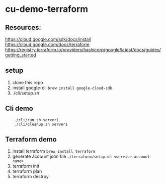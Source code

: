 # cu-demo-terraform

## Resources:

https://cloud.google.com/sdk/docs/install
https://cloud.google.com/docs/terraform
https://registry.terraform.io/providers/hashicorp/google/latest/docs/guides/getting_started


## setup

1) clone this repo
1) install google-cli `brew install google-cloud-sdk`
1) ./cli/setup.sh

## Cli demo

        ./cli/run.sh server1
        ./cli/cleanup.sh server1

## Terraform demo

1) install terraform `brew install terraform`
1) generate account json file `./terraform/setup.sh <service-account-name>`
1) terraform init
1) terraform plan
1) terraform destroy
